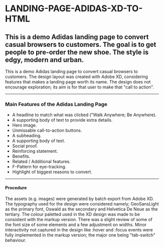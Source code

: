 # LANDING-PAGE-ADIDAS-XD-TO-HTML

## This is a demo Adidas landing page to convert casual browsers to customers. The goal is to get people to pre-order the new shoe. The style is edgy, modern and urban.

This is a demo Adidas landing page to convert casual browsers to customers. The design layout was created with Adobe XD, considering features that makes a landing page worth its name. The design does not encourage exploration; its aim is for that user to make that "call to action".

***

### Main Features of the Adidas Landing Page

* A headline to match what was clicked ("Walk Anywhere; Be Anywhere).
* A supporting body of text to provide extra details.
* Hero image.
* Unmissable call-to-action buttons.
* A subheading.
* A supporting body of text.
* Social proof.
* Reinforcing statement.
* Benefits.
* Related / Additional features.
* F-Pattern for eye-tracking. 
* Highlight of biggest reasons to convert.

***

#### Procedure

The assets (e.g. images) were generated by batch export from Adobe XD. The typography used for the design were considered namely; GeoSansLight as the primary font, Oswald as the secondary and Helvetica De Neue as the tertiary. The colour paletted used in the XD design was made to be consistent with the markup version. There was a slight review of some of the font size of some elements and a few adjustment on widths. Minor interactivity not captured in the design like :hover and :focus events were fully implemented in the markup version; the major one being "tab-switch" behaviour.


